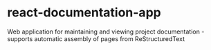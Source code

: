 # react-documentation-app
Web application for maintaining and viewing project documentation - supports automatic assembly of pages from ReStructuredText 
